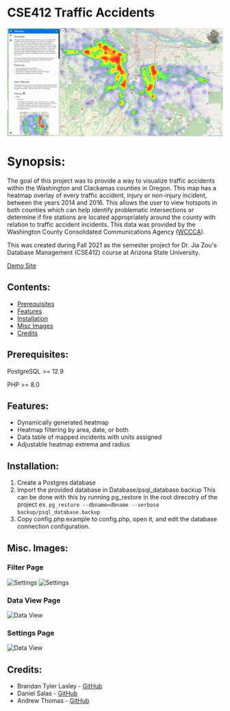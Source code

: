 # CSE412 Traffic Accidents

![Overview](https://github.com/TylerTheFox/CSE412-Traffic-Accident-Project/raw/develop/images/ex/github/overview.png)


# Synopsis:

The goal of this project was to provide a way to visualize traffic accidents within the Washington and Clackamas counties in Oregon. This map has a heatmap overlay of every traffic accident, injury or non-injury incident, between the years 2014 and 2016. This allows the user to view hotspots in both counties which can help identify problematic intersections or determine if fire stations are located appropriately around the county with relation to traffic accident incidents. This data was provided by the Washington County Consolidated Communications Agency ([WCCCA](http://wccca.com/)).

This was created during Fall 2021 as the semester project for Dr. Jia Zou's Database Management (CSE412) course at Arizona State University.

[Demo Site](https://tylerthefox.com/projects/asu/cse412/)

## Contents:

- [Prerequisites](#Prerequisites)
- [Features](#Features)
- [Installation](#Installation)
- [Misc Images](#Misc-Images)
- [Credits](#Credits)

## Prerequisites:

PostgreSQL >= 12.9

PHP >= 8.0

## Features: 

* Dynamically generated heatmap
* Heatmap filtering by area, date, or both
* Data table of mapped incidents with units assigned
* Adjustable heatmap extrema and radius

## Installation: 
1. Create a Postgres database 
2. Import the provided database in Database/psql_database.backup
This can be done with this by running pg_restore in the root direcotry of the project ex. `pg_restore --dbname=dbname --verbose backup/psql_database.backup`
3.  Copy config.php.example to config.php, open it, and edit the database connection configuration. 

## Misc. Images:

### Filter Page
![Settings](https://github.com/TylerTheFox/CSE412-Traffic-Accident-Project/raw/develop/images/ex/github/filter.png)
![Settings](https://github.com/TylerTheFox/CSE412-Traffic-Accident-Project/raw/develop/images/ex/CircleEx1.png)


### Data View Page
![Data View](https://github.com/TylerTheFox/CSE412-Traffic-Accident-Project/raw/develop/images/ex/github/DataView.png)


### Settings Page 
![Data View](https://github.com/TylerTheFox/CSE412-Traffic-Accident-Project/raw/develop/images/ex/github/Settings.png)

## Credits:
* Brandan Tyler Lasley - [GitHub](https://github.com/TylerTheFox/)
* Daniel Salas -  [GitHub](https://github.com/Daniel-Salas481)
* Andrew Thomas - [GitHub](https://github.com/andrewgucci)
